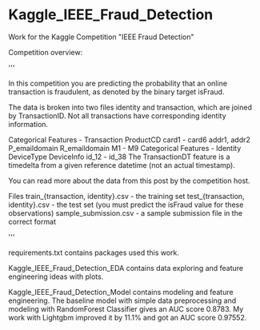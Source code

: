 # Kaggle_IEEE_Fraud_Detection
Work for the Kaggle Competition "IEEE Fraud Detection"

Competition overview:

'''

In this competition you are predicting the probability that an online transaction is fraudulent, as denoted by the binary target isFraud.

The data is broken into two files identity and transaction, which are joined by TransactionID. Not all transactions have corresponding identity information.

Categorical Features - Transaction
ProductCD
card1 - card6
addr1, addr2
P_emaildomain
R_emaildomain
M1 - M9
Categorical Features - Identity
DeviceType
DeviceInfo
id_12 - id_38
The TransactionDT feature is a timedelta from a given reference datetime (not an actual timestamp).

You can read more about the data from this post by the competition host.

Files
train_{transaction, identity}.csv - the training set
test_{transaction, identity}.csv - the test set (you must predict the isFraud value for these observations)
sample_submission.csv - a sample submission file in the correct format

'''

requirements.txt contains packages used this work.

Kaggle_IEEE_Fraud_Detection_EDA contains data exploring and feature engineering ideas with plots.

Kaggle_IEEE_Fraud_Detection_Model contains modeling and feature engineering. 
The baseline model with simple data preprocessing and modeling with RandomForest Classifier gives an AUC score 0.8783. My work with Lightgbm improved it by 11.1% and got an AUC score 0.97552.

